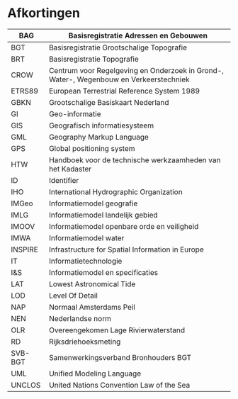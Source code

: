 # Afkortingen

| BAG | Basisregistratie Adressen en Gebouwen |
| ----| --------------------------------------|
| BGT | Basisregistratie Grootschalige Topografie
| BRT | Basisregistratie Topografie |
| CROW | Centrum voor Regelgeving en Onderzoek in Grond-, Water-, Wegenbouw en Verkeerstechniek |
| ETRS89 | European Terrestrial Reference System 1989 |
| GBKN | Grootschalige Basiskaart Nederland |
| GI | Geo-informatie |
| GIS | Geografisch informatiesysteem |
| GML | Geography Markup Language |
| GPS  | Global positioning system |
| HTW | Handboek voor de technische werkzaamheden van het Kadaster |
| ID | Identifier |
| IHO | International Hydrographic Organization |
| IMGeo | Informatiemodel geografie |
| IMLG | Informatiemodel landelijk gebied |
| IMOOV | Informatiemodel openbare orde en veiligheid |
| IMWA | Informatiemodel water |
| INSPIRE | Infrastructure for Spatial Information in Europe |
| IT | Informatietechnologie |
| I&S | Informatiemodel en specificaties |
| LAT | Lowest Astronomical Tide |
| LOD | Level Of Detail |
| NAP | Normaal Amsterdams Peil |
| NEN | Nederlandse norm |
| OLR | Overeengekomen Lage Rivierwaterstand |
| RD | Rijksdriehoeksmeting |
| SVB-BGT | Samenwerkingsverband Bronhouders BGT |
| UML | Unified Modeling Language |
| UNCLOS | United Nations Convention Law of the Sea |
